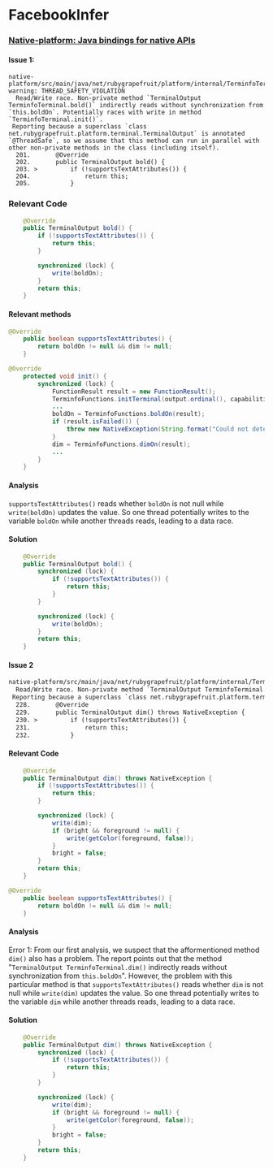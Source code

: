 # FacebookInfer


### [Native-platform: Java bindings for native APIs](https://github.com/gradle/native-platform)

#### Issue 1:

```
native-platform/src/main/java/net/rubygrapefruit/platform/internal/TerminfoTerminal.java:203: warning: THREAD_SAFETY_VIOLATION
  Read/Write race. Non-private method `TerminalOutput TerminfoTerminal.bold()` indirectly reads without synchronization from `this.boldOn`. Potentially races with write in method `TerminfoTerminal.init()`.
 Reporting because a superclass `class net.rubygrapefruit.platform.terminal.TerminalOutput` is annotated `@ThreadSafe`, so we assume that this method can run in parallel with other non-private methods in the class (including itself).
  201.       @Override
  202.       public TerminalOutput bold() {
  203. >         if (!supportsTextAttributes()) {
  204.               return this;
  205.           }
```

### Relevant Code

```java
    @Override
    public TerminalOutput bold() {
        if (!supportsTextAttributes()) {
            return this;
        }

        synchronized (lock) {
            write(boldOn);
        }
        return this;
    }
``` 

#### Relevant methods

```java
@Override
    public boolean supportsTextAttributes() {
        return boldOn != null && dim != null;
    }
```
    
```java
@Override
    protected void init() {
        synchronized (lock) {
            FunctionResult result = new FunctionResult();
            TerminfoFunctions.initTerminal(output.ordinal(), capabilities, result);
            ...
            boldOn = TerminfoFunctions.boldOn(result);
            if (result.isFailed()) {
                throw new NativeException(String.format("Could not determine bold on control sequence %s: %s", getOutputDisplay(), result.getMessage()));
            }
            dim = TerminfoFunctions.dimOn(result);
            ...
        }
    }
```
#### Analysis

```supportsTextAttributes()``` reads whether ```boldOn``` is not null while ```write(boldOn)``` updates the value. So one thread potentially writes to the variable ```boldOn``` while another threads reads, leading to a data race.

#### Solution
```java
    @Override
    public TerminalOutput bold() {
        synchronized (lock) {
            if (!supportsTextAttributes()) {
                return this;
            }
        }

        synchronized (lock) {
            write(boldOn);
        }
        return this;
    }
```


#### Issue 2

```txt
native-platform/src/main/java/net/rubygrapefruit/platform/internal/TerminfoTerminal.java:230: warning: THREAD_SAFETY_VIOLATION
  Read/Write race. Non-private method `TerminalOutput TerminfoTerminal.dim()` indirectly reads without synchronization from `this.boldOn`. Potentially races with write in method `TerminfoTerminal.init()`.
 Reporting because a superclass `class net.rubygrapefruit.platform.terminal.TerminalOutput` is annotated `@ThreadSafe`, so we assume that this method can run in parallel with other non-private methods in the class (including itself).
  228.       @Override
  229.       public TerminalOutput dim() throws NativeException {
  230. >         if (!supportsTextAttributes()) {
  231.               return this;
  232.           }
```

#### Relevant Code

```java
    @Override
    public TerminalOutput dim() throws NativeException {
        if (!supportsTextAttributes()) {
            return this;
        }

        synchronized (lock) {
            write(dim);
            if (bright && foreground != null) {
                write(getColor(foreground, false));
            }
            bright = false;
        }
        return this;
    }
```

```java
@Override
    public boolean supportsTextAttributes() {
        return boldOn != null && dim != null;
    }
```

#### Analysis

Error 1: From our first analysis, we suspect that the afformentioned method ```dim()``` also has a problem. The report points out that the method "`TerminalOutput TerminfoTerminal.dim()` indirectly reads without synchronization from `this.boldOn`". However, the problem with this particular method is that ```supportsTextAttributes()``` reads whether ```dim``` is not null while ```write(dim)``` updates the value. So one thread potentially writes to the variable ```dim``` while another threads reads, leading to a data race.

#### Solution
```java
    @Override
    public TerminalOutput dim() throws NativeException {
        synchronized (lock) {
            if (!supportsTextAttributes()) {
                return this;
            }
        }

        synchronized (lock) {
            write(dim);
            if (bright && foreground != null) {
                write(getColor(foreground, false));
            }
            bright = false;
        }
        return this;
    }
```
